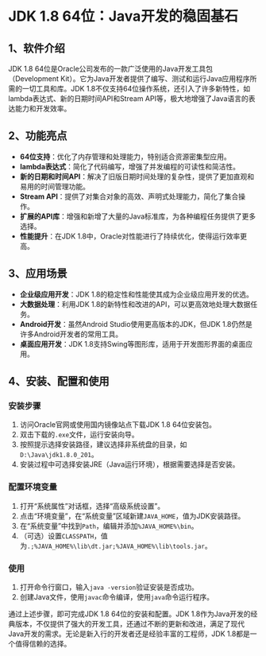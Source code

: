 # JDK 1.8 64位：Java开发的稳固基石

## 1、软件介绍

JDK 1.8 64位是Oracle公司发布的一款广泛使用的Java开发工具包（Development Kit）。它为Java开发者提供了编写、测试和运行Java应用程序所需的一切工具和库。JDK 1.8不仅支持64位操作系统，还引入了许多新特性，如lambda表达式、新的日期时间API和Stream API等，极大地增强了Java语言的表达能力和开发效率。

## 2、功能亮点

- **64位支持**：优化了内存管理和处理能力，特别适合资源密集型应用。
- **lambda表达式**：简化了代码编写，增强了并发编程的可读性和简洁性。
- **新的日期和时间API**：解决了旧版日期时间处理的复杂性，提供了更加直观和易用的时间管理功能。
- **Stream API**：提供了对集合对象的高效、声明式处理能力，简化了集合操作。
- **扩展的API库**：增强和新增了大量的Java标准库，为各种编程任务提供了更多选择。
- **性能提升**：在JDK 1.8中，Oracle对性能进行了持续优化，使得运行效率更高。

## 3、应用场景

- **企业级应用开发**：JDK 1.8的稳定性和性能使其成为企业级应用开发的优选。
- **大数据处理**：利用JDK 1.8的新特性和改进的API，可以更高效地处理大数据任务。
- **Android开发**：虽然Android Studio使用更高版本的JDK，但JDK 1.8仍然是许多Android开发者的常用工具。
- **桌面应用开发**：JDK 1.8支持Swing等图形库，适用于开发图形界面的桌面应用。

## 4、安装、配置和使用

### 安装步骤

1. 访问Oracle官网或使用国内镜像站点下载JDK 1.8 64位安装包。
2. 双击下载的`.exe`文件，运行安装向导。
3. 按照提示选择安装路径，建议选择非系统盘的目录，如 `D:\Java\jdk1.8.0_201`。
4. 安装过程中可选择安装JRE（Java运行环境），根据需要选择是否安装。

### 配置环境变量

1. 打开“系统属性”对话框，选择“高级系统设置”。
2. 点击“环境变量”，在“系统变量”区域新建`JAVA_HOME`，值为JDK安装路径。
3. 在“系统变量”中找到`Path`，编辑并添加`%JAVA_HOME%\bin`。
4. （可选）设置`CLASSPATH`，值为`.;%JAVA_HOME%\lib\dt.jar;%JAVA_HOME%\lib\tools.jar`。

### 使用

1. 打开命令行窗口，输入`java -version`验证安装是否成功。
2. 创建Java文件，使用`javac`命令编译，使用`java`命令运行程序。

通过上述步骤，即可完成JDK 1.8 64位的安装和配置。JDK 1.8作为Java开发的经典版本，不仅提供了强大的开发工具，还通过不断的更新和改进，满足了现代Java开发的需求。无论是新入行的开发者还是经验丰富的工程师，JDK 1.8都是一个值得信赖的选择。
